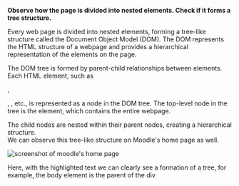 <strong>Observe how the page is divided into nested elements. Check if it forms a tree structure.</strong><br/>
<p>Every web page is divided into nested elements, forming a tree-like structure called the Document Object Model (DOM). The DOM represents the HTML structure of a webpage and provides a hierarchical representation of the elements on the page.</p>
<p>The DOM tree is formed by parent-child relationships between elements. Each HTML element, such as <div>, <p>, <img>, etc., is represented as a node in the DOM tree. The top-level node in the tree is the <html> element, which contains the entire webpage.</p>
<p>The child nodes are nested within their parent nodes, creating a hierarchical structure. <br/>
We can observe this tree-like structure on Moodle's home page as well.</p>
<img src="https://github.com/Potahto15/summer-of-code-2023/assets/137504486/cc506079-4094-42f4-8947-0feb9d350185" alt="screenshot of moodle's home page" />
<p>Here, with the highlighted text we can clearly see a formation of a tree, for example, the body element is the parent of the div  </p>

